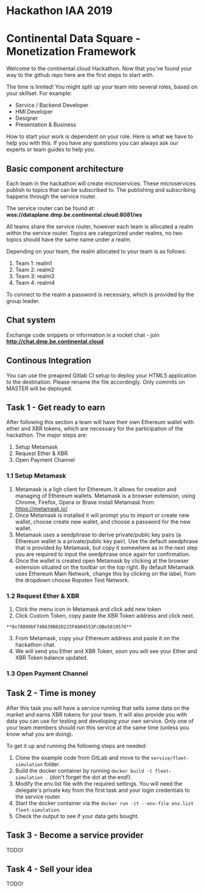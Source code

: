 # Hackathon IAA 2019
# Continental Data Square - Monetization Framework
Welcome to the continental.cloud Hackathon.
Now that you've found your way to the github repo here are the first steps to start with.

The time is limited! You might split up your team into several roles, based on your skillset.
For example:
- Service / Backend Developer
- HMI Developer
- Designer
- Presentation & Business

How to start your work is dependent on your role. Here is what we have to help you with this.
If you have any questions you can always ask our experts or team guides to help you.

## Basic component architecture
Each team in the hackathon will create microservices. These microservices publish to topics that can be subscribed to. The publishing and subscribing happens through the service router.

The service router can be found at: **wss://dataplane.dmp.be.continental.cloud:8081/ws**

All teams share the service router, however each team is allocated a realm within the service router. Topics are categorized under realms, no two topics should have the same name under a realm.

Depending on your team, the realm allocated to your team is as follows:

1. Team 1: realm1
2. Team 2: realm2
3. Team 3: realm3
4. Team 4: realm4

To connect to the realm a password is necessary, which is provided by the group leader.

## Chat system

Exchange code snippets or information in a rocket chat - join **http://chat.dmp.be.continental.cloud**


## Continous Integration

You can use the preapred Gitlab CI setup to deploy your HTML5 application to the destination.
Please rename the file accordingly. Only commits on MASTER will be deployed.

## Task 1 - Get ready to earn
After following this section a team will have their own Ethereum wallet with ether and XBR tokens, which are necessary for the participation of the hackathon. The major steps are:
1. Setup Metamask
2. Request Ether & XBR
3. Open Payment Channel


### 1.1 Setup Metamask
1. Metamask is a ligh client for Ethereum. It allows for creation and managing of Ethereum wallets. Metamask is a browser extension, using Chrome, Firefox, Opera or Brave install Metamask from: https://metamask.io/
2. Once Metamask is installed it will prompt you to import or create new wallet, choose create new wallet, and choose a password for the new wallet.
3. Metamask uses a seedphrase to derive private/public key pairs (a Ethereum wallet is a private/public key pair). Use the default seedphrase that is provided by Metamask, but copy it somewhere as in the next step you are required to input the seedphrase once again for confirmation. 
4. Once the wallet is created open Metamask by clicking at the browser extension situated on the toolbar on the top right. By default Metamask uses Ethereum Main Network, change this by clicking on the label, from the dropdown choose Ropsten Test Network.


### 1.2 Request Ether & XBR
1. Click the menu icon in Metamask and click add new token
2. Click Custom Token, copy paste the XBR Token address and click next.
```
**0x78890bF748639B82D225FA804553FcDBe5819576** 
```
3. From Metamask, copy your Ethereum address and paste it on the  hackathon chat.
4. We will send you Ether and XBR Token, soon you will see your Ether and XBR Token balance updated.

### 1.3 Open Payment Channel



## Task 2 - Time is money
After this task you will have a service running that sells some data on the market and earns XBR tokens for your team.
It will also provide you with data you can use for testing and developing your own service.
Only one of your team members should run this service at the same time (unless you know what you are doing).

To get it up and running the following steps are needed:
1. Clone the example code from GitLab and move to the `service/fleet-simulation` folder.
2. Build the docker container by running `docker build -t fleet-simulation .` (don't forget the dot at the end!).
3. Modify the env.list file with the required settings. You will need the delegate's private key from the first task and your login credentials to the service router.
4. Start the docker container via the `docker run -it --env-file env.list fleet-simulation`.
5. Check the output to see if your data gets bought.

## Task 3 - Become a service provider

TODO!

## Task 4 - Sell your idea

TODO!
